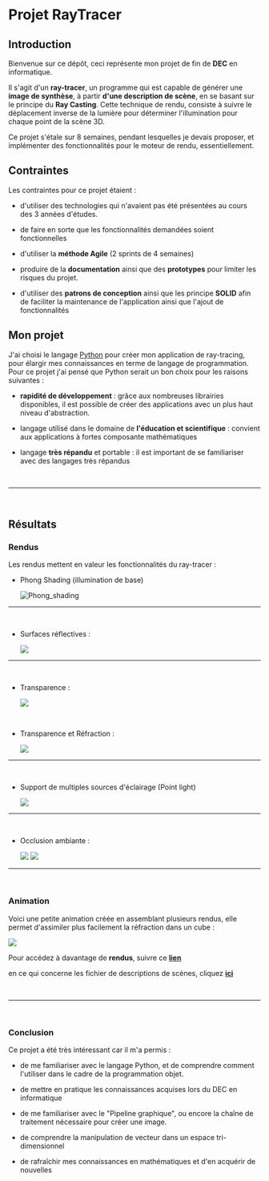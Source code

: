 # Projet RayTracer

## Introduction

Bienvenue sur ce dépôt, ceci représente mon projet de fin de **DEC** en informatique.

Il s'agit d'un **ray-tracer**, un programme qui est capable de générer une **image de synthèse**, à partir **d'une description de scène**, en se basant sur le principe du **Ray Casting**. Cette technique de rendu, consiste à suivre le déplacement inverse de la lumière pour déterminer l'illumination pour chaque point de la scène 3D.

Ce projet s'étale sur 8 semaines, pendant lesquelles je devais proposer, et implémenter des fonctionnalités pour le moteur de rendu, essentiellement.

## Contraintes

Les contraintes pour ce projet étaient :

* d'utiliser des technologies qui n'avaient pas été présentées au cours des 3 années d'études.

* de faire en sorte que les fonctionnalités demandées soient fonctionnelles

* d'utiliser la **méthode Agile** (2 sprints de 4 semaines)

* produire de la **documentation** ainsi que des **prototypes** pour limiter les risques du projet.

* d'utiliser des **patrons de conception** ainsi que les principe **SOLID** afin de faciliter la maintenance de l'application ainsi que l'ajout de fonctionnalités

## Mon projet

J'ai choisi le langage [Python](https://www.python.org/) pour créer mon application de ray-tracing, pour élargir mes connaissances en terme de langage de programmation. Pour ce projet j'ai pensé que Python serait un bon choix pour les raisons suivantes :

* **rapidité de développement** : grâce aux nombreuses librairies disponibles, il est possible de créer des applications avec un plus haut niveau d'abstraction.

* langage utilisé dans le domaine de **l'éducation et scientifique** : convient aux applications à fortes composante mathématiques

* langage **très répandu** et portable : il est important de se familiariser avec des langages très répandus 

<br>

---

<br>

## Résultats

### **Rendus**

Les rendus mettent en valeur les fonctionnalités du ray-tracer :

* Phong Shading (illumination de base) 

    ![Phong_shading](./rendus/apercu_phong_only_scene_2.json_.bmp)

---

<br>

* Surfaces réflectives :

    ![](./rendus/apercu_reflection_scene_2.json_.bmp)

---

<br>

* Transparence :

    ![](./rendus/apercu_transparency_scene_2.json_.bmp)

<br>

* Transparence et Réfraction :

    ![](./rendus/apercu_refraction_scene_2.json_.bmp)

---

<br>

* Support de multiples sources d'éclairage (Point light)

    ![](./rendus/apercu_multilight_reflexion_scene.json_.bmp)

---

<br>

* Occlusion ambiante :
    
    <p>

    ![](./rendus/apercu_without_occlusion_scene.json_.bmp)
    ![](./rendus/apercu_with_occlusion_scene.json_.bmp)

    </p>

---

<br>

### Animation
Voici une petite animation créée en assemblant plusieurs rendus, elle permet d'assimiler plus facilement la réfraction dans un cube :

![](./rendus/animation_cube_transparent.gif)

Pour accédez à davantage de **rendus**, suivre ce **[lien](./rendus/)**

en ce qui concerne les fichier de descriptions de scènes, cliquez **[ici](./raytracer/scene_samples/)**

<br>

---

<br>

### **Conclusion**

Ce projet a été très intéressant car il m'a permis : 

* de me familiariser avec le langage Python, et de comprendre comment l'utiliser dans le cadre de la programmation objet. 

* de mettre en pratique les connaissances acquises lors du DEC en informatique

* de me familiariser avec le "Pipeline graphique", ou encore la chaîne de traitement nécessaire pour créer une image.

* de comprendre la manipulation de vecteur dans un espace tri-dimensionnel 

* de rafraîchir mes connaissances en mathématiques et d'en acquérir de nouvelles 